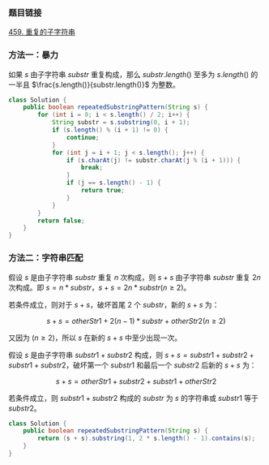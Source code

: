 ### 题目链接
[459. 重复的子字符串](https://leetcode.cn/problems/repeated-substring-pattern)

### 方法一：暴力
如果 $s$ 由子字符串 $substr$ 重复构成，那么 $substr.length()$ 至多为 $s.length()$ 的一半且 $\frac{s.length()}{substr.length()}$ 为整数。

```Java
class Solution {
    public boolean repeatedSubstringPattern(String s) {
        for (int i = 0; i < s.length() / 2; i++) {
            String substr = s.substring(0, i + 1);
            if (s.length() % (i + 1) != 0) {
                continue;
            }
            for (int j = i + 1; j < s.length(); j++) {
                if (s.charAt(j) != substr.charAt(j % (i + 1))) {
                    break;
                }
                if (j == s.length() - 1) {
                    return true;
                }
            }
        }
        return false;
    }
}
```

### 方法二：字符串匹配
假设 $s$ 是由子字符串 $substr$ 重复 $n$ 次构成，则 $s + s$ 由子字符串 $substr$ 重复 $2n$ 次构成。即 $s = n * substr$，$s + s = 2n * substr (n \geq 2)$。

若条件成立，则对于 $s + s$，破坏首尾 $2$ 个 $substr$，新的 $s + s$ 为：

$$
s + s = otherStr1 + 2(n - 1) * substr + otherStr2 (n \geq 2)
$$

又因为 $(n \geq 2)$，所以 $s$ 在新的 $s + s$ 中至少出现一次。

假设 $s$ 是由子字符串 $substr1 + substr2$ 构成，则 $s + s = substr1 + substr2 + substr1 + substr2$，破坏第一个 $substr1$ 和最后一个 $substr2$ 后新的 $s + s$ 为：

$$
s + s = otherStr1 + substr2 + substr1 + otherStr2
$$

若条件成立，则 $substr1 + substr2$ 构成的 $substr$ 为 $s$ 的字符串或 $substr1$ 等于 $substr2$。

```Java
class Solution {
    public boolean repeatedSubstringPattern(String s) {
        return (s + s).substring(1, 2 * s.length() - 1).contains(s);
    }
}
```